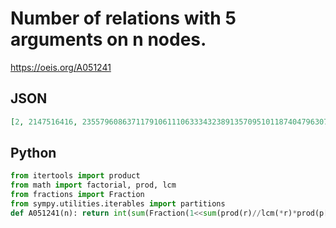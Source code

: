 # Number of relations with 5 arguments on n nodes\.
https://oeis.org/A051241
## JSON
```JSON
[2, 2147516416, 2355796086371179106111063334323891357095101187404796307182832141733986304]
```
## Python
```Python
from itertools import product
from math import factorial, prod, lcm
from fractions import Fraction
from sympy.utilities.iterables import partitions
def A051241(n): return int(sum(Fraction(1<<sum(prod(r)//lcm(*r)*prod(p[d] for d in r) for r in product(p.keys(),repeat=5)),prod(q**p[q]*factorial(p[q]) for q in p)) for p in partitions(n))) # _Chai Wah Wu_, Jul 02 2024
```
